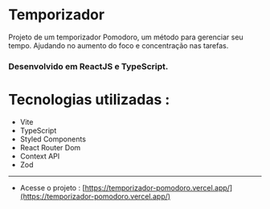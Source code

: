 # Temporizador 

Projeto de um temporizador Pomodoro, um método para gerenciar seu tempo. Ajudando no aumento do foco e concentração nas tarefas.

### Desenvolvido em ReactJS e TypeScript.

# Tecnologias utilizadas :
- Vite
- TypeScript
- Styled Components
- React Router Dom
- Context API
- Zod

-------

- Acesse o projeto : [https://temporizador-pomodoro.vercel.app/](https://temporizador-pomodoro.vercel.app/) 
